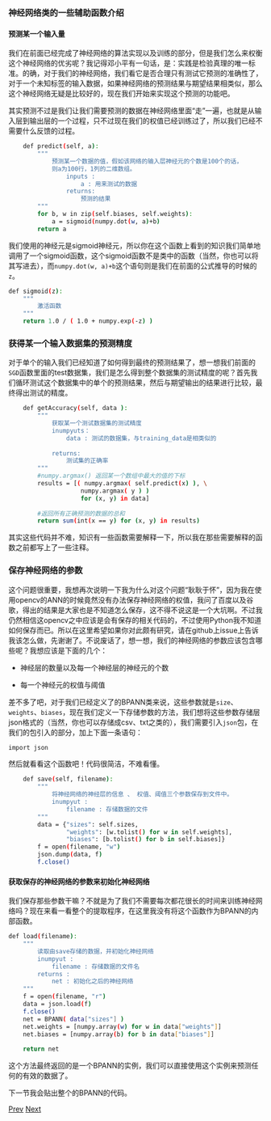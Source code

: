### 神经网络类的一些辅助函数介绍

#### 预测某一个输入量

我们在前面已经完成了神经网络的算法实现以及训练的部分，但是我们怎么来权衡这个神经网络的优劣呢？我记得邓小平有一句话，是：实践是检验真理的唯一标准。的确，对于我们的神经网络，我们看它是否合理只有测试它预测的准确性了，对于一个未知标签的输入数据，如果神经网络的预测结果与期望结果相类似，那么这个神经网络无疑是比较好的，现在我们开始来实现这个预测的功能吧。

其实预测不过是我们让我们需要预测的数据在神经网络里面“走”一遍，也就是从输入层到输出层的一个过程，只不过现在我们的权值已经训练过了，所以我们已经不需要什么反馈的过程。

```bash
    def predict(self, a):
        """
            预测某一个数据的值，假如该网络的输入层神经元的个数是100个的话，
            则a为100行，1列的二维数组。
                inputs :
                    a : 用来测试的数据
                returns:
                    预测的结果
        """
        for b, w in zip(self.biases, self.weights):
            a = sigmoid(numpy.dot(w, a)+b)
        return a
```

我们使用的神经元是sigmoid神经元，所以你在这个函数上看到的知识我们简单地调用了一个sigmoid函数，这个sigmoid函数不是类中的函数（当然，你也可以将其写进去），而`numpy.dot(w, a)+b`这个语句则是我们在前面的公式推导的时候的`z`。

```bash
def sigmoid(z):
    """
        激活函数
    """
    return 1.0 / ( 1.0 + numpy.exp(-z) )
```

### 获得某一个输入数据集的预测精度

对于单个的输入我们已经知道了如何得到最终的预测结果了，想一想我们前面的`SGD`函数里面的test数据集，我们是怎么得到整个数据集的测试精度的呢？首先我们循环测试这个数据集中的单个的预测结果，然后与期望输出的结果进行比较，最终得出测试的精度。

```bash
    def getAccuracy(self, data ):
        """
            获取某一个测试数据集的测试精度
            inumpyuts：
                data : 测试的数据集，与training_data是相类似的
            
            returns:
                测试集的正确率
        """
        #numpy.argmax() 返回某一个数组中最大的值的下标
        results = [( numpy.argmax( self.predict(x) ), \
                    numpy.argmax( y ) )
                    for (x, y) in data]
          
        #返回所有正确预测的数据的总和         
        return sum(int(x == y) for (x, y) in results)
```

其实这些代码并不难，知识有一些函数需要解释一下，所以我在那些需要解释的函数之前都写上了一些注释。


### 保存神经网络的参数

这个问题很重要，我想再次说明一下我为什么对这个问题“耿耿于怀”，因为我在使用opencv的ANN的时候竟然没有办法保存神经网络的权值，我问了百度以及谷歌，得出的结果是大家也是不知道怎么保存，这不得不说这是一个大坑啊。不过我仍然相信这opencv之中应该是会有保存的相关代码的，不过使用Python我不知道如何保存而已。所以在这里希望如果你对此颇有研究，请在github上issue上告诉我该怎么做，先谢谢了。不说废话了，想一想，我们的神经网络的参数应该包含哪些呢？我想应该是下面的几个：

+ 神经层的数量以及每一个神经层的神经元的个数

+ 每一个神经元的权值与阈值

差不多了吧，对于我们已经定义了的BPANN类来说，这些参数就是`size`、`weights`、`biases`，现在我们定义一下存储参数的方法，我们想将这些参数存储层json格式的（当然，你也可以存储成csv、txt之类的），我们需要引入`json`包，在我们的包引入的部分，加上下面一条语句：

```bash
import json
```

然后就看看这个函数吧！代码很简洁，不难看懂。

```bash
    def save(self, filename):
        """
            将神经网络的神经层的信息 、 权值、阈值三个参数保存到文件中。
            inumpyut :
                filename : 存储数据的文件
        """
        data = {"sizes": self.sizes,
                "weights": [w.tolist() for w in self.weights],
                "biases": [b.tolist() for b in self.biases]}
        f = open(filename, "w")
        json.dump(data, f)
        f.close()
```


#### 获取保存的神经网络的参数来初始化神经网络

我们保存那些参数干嘛？不就是为了我们不需要每次都花很长的时间来训练神经网络吗？现在来看一看整个的提取程序，在这里我没有将这个函数作为BPANN的内部函数。


```bash
def load(filename):
    """
        读取由save存储的数据，并初始化神经网络
        inumpyut :
            filename : 存储数据的文件名
        returns :
            net : 初始化之后的神经网络
    """
    f = open(filename, "r")
    data = json.load(f)
    f.close()
    net = BPANN( data["sizes"] )
    net.weights = [numpy.array(w) for w in data["weights"]]
    net.biases = [numpy.array(b) for b in data["biases"]]
    
    return net
```

这个方法最终返回的是一个BPANN的实例，我们可以直接使用这个实例来预测任何的有效的数据了。

下一节我会贴出整个的BPANN的代码。

[Prev]( 2.md) [Next]( 4.md )